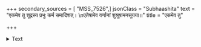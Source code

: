 +++
secondary_sources = [ "MSS_7526",]
jsonClass = "Subhaashita"
text = "एकमेव तु शूद्रस्य प्रभुः कर्म समादिशत्।  \nएतेषामेव वर्णानां शुश्रूषामनसूयया॥"
title = "एकमेव तु"

+++

<details><summary>Text</summary>

एकमेव तु शूद्रस्य प्रभुः कर्म समादिशत्।  
एतेषामेव वर्णानां शुश्रूषामनसूयया॥
</details>
